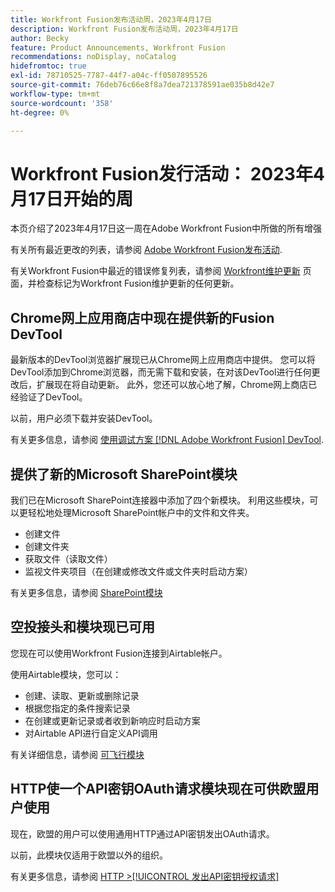 ```yaml
---
title: Workfront Fusion发布活动周，2023年4月17日
description: Workfront Fusion发布活动周，2023年4月17日
author: Becky
feature: Product Announcements, Workfront Fusion
recommendations: noDisplay, noCatalog
hidefromtoc: true
exl-id: 78710525-7787-44f7-a04c-ff0507895526
source-git-commit: 76deb76c66e8f8a7dea721378591ae035b8d42e7
workflow-type: tm+mt
source-wordcount: '358'
ht-degree: 0%

---
```


# Workfront Fusion发行活动： 2023年4月17日开始的周

本页介绍了2023年4月17日这一周在Adobe Workfront Fusion中所做的所有增强

有关所有最近更改的列表，请参阅 [Adobe Workfront Fusion发布活动](../../../product-announcements/product-releases/fusion-release-activity/fusion-release-activity.md).

有关Workfront Fusion中最近的错误修复列表，请参阅 [Workfront维护更新](https://experienceleague.adobe.com/docs/workfront-known-issues/releases/current-updates.html) 页面，并检查标记为Workfront Fusion维护更新的任何更新。

## Chrome网上应用商店中现在提供新的Fusion DevTool

最新版本的DevTool浏览器扩展现已从Chrome网上应用商店中提供。 您可以将DevTool添加到Chrome浏览器，而无需下载和安装，在对该DevTool进行任何更改后，扩展现在将自动更新。 此外，您还可以放心地了解，Chrome网上商店已经验证了DevTool。

以前，用户必须下载并安装DevTool。

有关更多信息，请参阅 [使用调试方案 [!DNL Adobe Workfront Fusion] DevTool](../../../workfront-fusion/scenarios/debug-scenarios-with-dev-tool.md).

## 提供了新的Microsoft SharePoint模块

我们已在Microsoft SharePoint连接器中添加了四个新模块。 利用这些模块，可以更轻松地处理Microsoft SharePoint帐户中的文件和文件夹。

* 创建文件
* 创建文件夹
* 获取文件（读取文件）
* 监视文件夹项目（在创建或修改文件或文件夹时启动方案）

有关更多信息，请参阅 [SharePoint模块](../../../workfront-fusion/apps-and-their-modules/sharepoint-modules.md)

## 空投接头和模块现已可用

您现在可以使用Workfront Fusion连接到Airtable帐户。

使用Airtable模块，您可以：

* 创建、读取、更新或删除记录
* 根据您指定的条件搜索记录
* 在创建或更新记录或者收到新响应时启动方案
* 对Airtable API进行自定义API调用

有关详细信息，请参阅 [可飞行模块](../../../workfront-fusion/apps-and-their-modules/airtable-modules.md)

## HTTP使一个API密钥OAuth请求模块现在可供欧盟用户使用

现在，欧盟的用户可以使用通用HTTP通过API密钥发出OAuth请求。

以前，此模块仅适用于欧盟以外的组织。

有关更多信息，请参阅 [HTTP >[!UICONTROL 发出API密钥授权请求]](/help/quicksilver/workfront-fusion/apps-and-their-modules/http-modules/http-module-make-an-api-key-auth-request.md)



<!--

## Docusign connector and modules now available in the EU

Fusion users in the EU can now use Fusion to connect to a Docusign account. With the Docusign modules, you can:

* Trigger a scenario when an envelope changes its status
* Create an envelope
* Read, send, or add a recipient to an existing envelope
* Add or modify custom fields in documents
* Download a document as a filed
* Upload a file to an envelope
* Perform a custom API call

For more information, see [DocuSign modules](../../../workfront-fusion/apps-and-their-modules/docusign-modules.md).

-->

